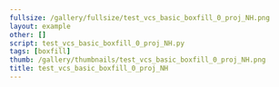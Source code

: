 ```yaml
---
fullsize: /gallery/fullsize/test_vcs_basic_boxfill_0_proj_NH.png
layout: example
other: []
script: test_vcs_basic_boxfill_0_proj_NH.py
tags: [boxfill]
thumb: /gallery/thumbnails/test_vcs_basic_boxfill_0_proj_NH.png
title: test_vcs_basic_boxfill_0_proj_NH
---
```

